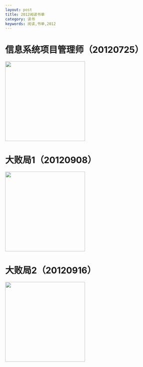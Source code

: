 ```yaml
---
layout: post
title: 2012阅读书单
category: 读书
keywords: 阅读,书单,2012
---
```


# 信息系统项目管理师（20120725）

<img src="https://timgsa.baidu.com/timg?image&quality=80&size=b9999_10000&sec=1547394780&di=55c71ae7fd8d79bdac78c89ac649d330&imgtype=jpg&er=1&src=http%3A%2F%2Fimage31.bookschina.com%2F2010%2F20100430%2F2638444.jpg"  width="256">

# 大败局1（20120908）

<img src="https://gss3.bdstatic.com/7Po3dSag_xI4khGkpoWK1HF6hhy/baike/c0%3Dbaike80%2C5%2C5%2C80%2C26/sign=fc7dd1d310ce36d3b6098b625b9a51e2/9e3df8dcd100baa16ad96ab24210b912c9fc2ec5.jpg"  width="256">

# 大败局2（20120916）

<img src="https://timgsa.baidu.com/timg?image&quality=80&size=b9999_10000&sec=1546798140792&di=8154be239337806b85ad126b22bbcd8f&imgtype=0&src=http%3A%2F%2Fm.360buyimg.com%2Fn12%2Fjfs%2Ft2173%2F136%2F724634004%2F191466%2F96a9921f%2F5628a409N8a5988bf.jpg%2521q70.jpg"  width="256">
